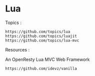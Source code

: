 # Lua

Topics : 

    https://github.com/topics/lua
    https://github.com/topics/luajit
    https://github.com/topics/lua-mvc


Resources : 





An OpenResty Lua MVC Web Framework 

    https://github.com/idevz/vanilla